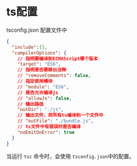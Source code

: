 # ts配置

tsconfig.json 配置文件中

```json
{
  "include":[],
  "compilerOptions": {
    // 指明要编译到ECMAScript哪个版本
    "target": "ES6",
    // 指明是否要移出注释
    // "removeComments": false,
    // 指定使用模块
    // "module": "ES6",
    // 是否允许编译js
    // "allowJs": false,
    // 输出路径
    "outDir": "./js",
    // 输出文件，将所有ts编译到一个文件中
    // "outFile": "./bundle.js",
    // ts文件中有错误时是否编译
    "noEmitOnError": true
  }
}
```

当运行 `tsc` 命令时，会使用 `tsconfig.json`中的配置。